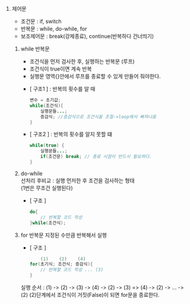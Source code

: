 1. 제어문
	- 조건문		: if, switch  
	- 반복문		: while, do-while, for  
	- 보조제어문	: break(강제종료), continue(반복하다 건너띄기)  
	
	1) while 반복문
		- 조건식을 먼저 검사한 후, 실행하는 반복문 (루프)
		- 조건식이 true이면 계속 반복
		- 실행문 영역{}안에서 루프를 종료할 수 있게 만들어 줘야한다.
	
		* [ 구조1 ] : 반복의 횟수를 알 때  
			```java
			변수 = 초기값;
			while(조건식){
				실행문들...;
				증감식; //증감식으로 조건식을 조절->loop에서 빠져나옴
			}
			```  
    
		* [ 구조2 ] : 반복의 횟수를 알지 못할 떄  
			```java
			while(true) {
				실행문들...;
				if(조건문) break; // 종료 시점이 반드시 필요하다.
			}
			```
    
	2) do-while  
		선처리 후비교 :  실행 먼저한 후 조건을 검사하는 형태  
		(1번은 무조건 실행된다)
	
		* [ 구조 ]  
			```java
			do{
				// 반복할 코드 작성
			}while(조건식);
			```
	3) for 반복문
		지정된 수만큼 반복해서 실행
		
		* [ 구조 ]
			```java  
			    (1)	   (2)	  (4)  
			for(초기식; 조건식; 증감식){
				// 반복할 코드 작성 ... (3) 
			}
			```  
		실행 순서 : (1) -> (2) -> (3) -> (4) -> (2) -> (3) => (4) -> (2) -> ... -> (2) 
		(2)단계에서 조건식이 거짓(False)이 되면 for문을 종료한다.
